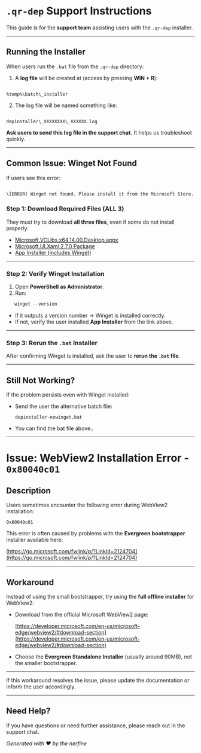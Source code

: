 
# `.qr-dep` Support Instructions

This guide is for the **support team** assisting users with the `.qr-dep` installer.

---

## Running the Installer

When users run the `.bat` file from the `.qr-dep` directory:

1. A **log file** will be created at (access by pressing **WIN + R**):

```

%temp%\batch\_installer

```

2. The log file will be named something like:

```

depinstaller\_XXXXXXXX\_XXXXXX.log

```

**Ask users to send this log file in the support chat.** It helps us troubleshoot quickly.

---

## Common Issue: Winget Not Found

If users see this error:

```

\[ERROR] Winget not found. Please install it from the Microsoft Store.

````

### Step 1: Download Required Files (ALL 3)

They must try to download **all three files**, even if some do not install properly:

- [Microsoft.VCLibs.x64.14.00.Desktop.appx](https://aka.ms/Microsoft.VCLibs.x64.14.00.Desktop.appx)  
- [Microsoft.UI.Xaml 2.7.0 Package](https://www.nuget.org/api/v2/package/Microsoft.UI.Xaml/2.7.0)  
- [App Installer (includes Winget)](https://aka.ms/getwinget)  

---

### Step 2: Verify Winget Installation

1. Open **PowerShell as Administrator**.
2. Run:

```powershell
   winget --version
```

* If it outputs a version number → Winget is installed correctly.
* If not, verify the user installed **App Installer** from the link above.

---

### Step 3: Rerun the `.bat` Installer

After confirming Winget is installed, ask the user to **rerun the `.bat` file**.

---

## Still Not Working?

If the problem persists even with Winget installed:

* Send the user the alternative batch file:

  ```
  depinstaller-nowinget.bat
  ```

* You can find the bat file above..

---

# Issue: WebView2 Installation Error - `0x80040c01`

## Description

Users sometimes encounter the following error during WebView2 installation:

```
0x80040c01
```

This error is often caused by problems with the **Evergreen bootstrapper** installer available here:

[https://go.microsoft.com/fwlink/p/?LinkId=2124704](https://go.microsoft.com/fwlink/p/?LinkId=2124704)

---

## Workaround

Instead of using the small bootstrapper, try using the **full offline installer** for WebView2:

* Download from the official Microsoft WebView2 page:

  [https://developer.microsoft.com/en-us/microsoft-edge/webview2/#download-section](https://developer.microsoft.com/en-us/microsoft-edge/webview2/#download-section)

* Choose the **Evergreen Standalone Installer** (usually around 90MB), not the smaller bootstrapper.

---

If this workaround resolves the issue, please update the documentation or inform the user accordingly.

---

## Need Help?

If you have questions or need further assistance, please reach out in the support chat.

*Generated with ❤️ by the nerfine*

